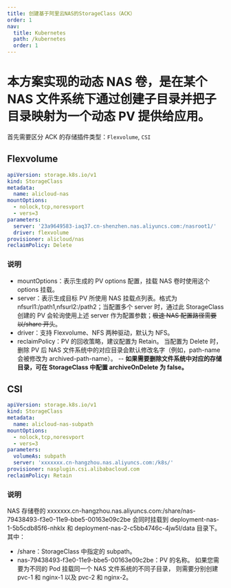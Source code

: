 ```yaml
---
title: 创建基于阿里云NAS的StorageClass（ACK）
order: 1
nav:
  title: Kubernetes
  path: /kubernetes
  order: 1
---
```


# 本方案实现的动态 NAS 卷，是在某个 NAS 文件系统下通过创建子目录并把子目录映射为一个动态 PV 提供给应用。

首先需要区分 ACK 的存储插件类型：`Flexvolume`, `CSI`

## Flexvolume

```yaml
apiVersion: storage.k8s.io/v1
kind: StorageClass
metadata:
  name: alicloud-nas
mountOptions:
  - nolock,tcp,noresvport
  - vers=3
parameters:
  server: '23a9649583-iaq37.cn-shenzhen.nas.aliyuncs.com:/nasroot1/'
  driver: flexvolume
provisioner: alicloud/nas
reclaimPolicy: Delete
```

### 说明

- mountOptions：表示生成的 PV options 配置，挂载 NAS 卷时使用这个 options 挂载。
- server：表示生成目标 PV 所使用 NAS 挂载点列表。格式为 nfsurl1:/path1,nfsurl2:/path2；当配置多个 server 时，通过此 StorageClass 创建的 PV 会轮询使用上述 server 作为配置参数；~~极速 NAS 配置路径需要以/share 开头~~。
- driver：支持 Flexvolume、NFS 两种驱动，默认为 NFS。
- reclaimPolicy：PV 的回收策略，建议配置为 Retain。
  当配置为 Delete 时，删除 PV 后 NAS 文件系统中的对应目录会默认修改名字（例如，path-name 会被修改为 archived-path-name）。
  -- **如果需要删除文件系统中对应的存储目录，可在 StorageClass 中配置 archiveOnDelete 为 false。**

## CSI

```yaml
apiVersion: storage.k8s.io/v1
kind: StorageClass
metadata:
  name: alicloud-nas-subpath
mountOptions:
  - nolock,tcp,noresvport
  - vers=3
parameters:
  volumeAs: subpath
  server: 'xxxxxxx.cn-hangzhou.nas.aliyuncs.com:/k8s/'
provisioner: nasplugin.csi.alibabacloud.com
reclaimPolicy: Retain
```

### 说明

NAS 存储卷的 xxxxxxx.cn-hangzhou.nas.aliyuncs.com:/share/nas-79438493-f3e0-11e9-bbe5-00163e09c2be 会同时挂载到 deployment-nas-1-5b5cdb85f6-nhklx 和 deployment-nas-2-c5bb4746c-4jw5l/data 目录下。其中：

- /share：StorageClass 中指定的 subpath。
- nas-79438493-f3e0-11e9-bbe5-00163e09c2be：PV 的名称。
  如果您需要为不同的 Pod 挂载同一个 NAS 文件系统的不同子目录， 则需要分别创建 pvc-1 和 nginx-1 以及 pvc-2 和 nginx-2。
